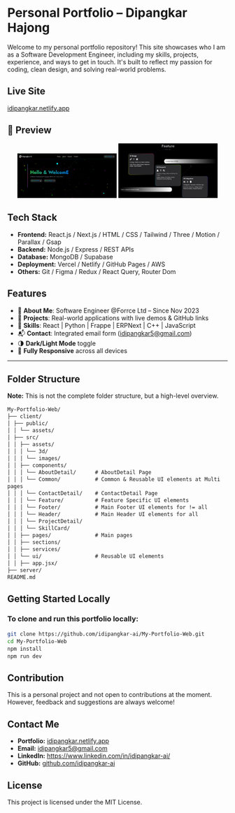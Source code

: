 # Personal Portfolio – Dipangkar Hajong

Welcome to my personal portfolio repository! This site showcases who I am as a Software Development Engineer, including my skills, projects, experience, and ways to get in touch. It's built to reflect my passion for coding, clean design, and solving real-world problems.

## Live Site

[idipangkar.netlify.app](https://idipangkar.netlify.app/)

## 📸 Preview

<p align="center">
  <img src="./client/public/assets/screenshots/Screenshot1.png" alt="Screenshot 1" width="45%" />
  <img src="./client/public/assets/screenshots/Screenshot2.png" alt="Screenshot 2" width="45%" />
</p>

## Tech Stack

- **Frontend:** React.js / Next.js / HTML / CSS / Tailwind / Three / Motion / Parallax / Gsap
- **Backend:** Node.js / Express / REST APIs
- **Database:** MongoDB / Supabase
- **Deployment:** Vercel / Netlify / GitHub Pages / AWS
- **Others:** Git / Figma / Redux / React Query, Router Dom

## Features

- 👤 **About Me**: Software Engineer @Forrce Ltd – Since Nov 2023
- 💼 **Projects**: Real-world applications with live demos & GitHub links
- 🧠 **Skills**: React | Python | Frappe | ERPNext | C++ | JavaScript
- 📬 **Contact**: Integrated email form (idipangkar5@gmail.com)
- 🌗 **Dark/Light Mode** toggle
- 📱 **Fully Responsive** across all devices

---

## Folder Structure

**Note:** This is not the complete folder structure, but a high-level overview.

```
My-Portfolio-Web/
├── client/
│ ├── public/
│ │ └── assets/
│ ├── src/
│ │ ├── assets/
│ │ │ └── 3d/
│ │ │ └── images/
│ │ ├── components/
│ │ │ └── AboutDetail/      # AboutDetail Page
│ │ │ └── Common/           # Common & Reusable UI elements at Multi pages
│ │ │ └── ContactDetail/    # ContactDetail Page
│ │ │ └── Feature/          # Feature Specific UI elements
│ │ │ └── Footer/           # Main Footer UI elements for != all
│ │ │ └── Header/           # Main Header UI elements for all
│ │ │ └── ProjectDetail/
│ │ │ └── SkillCard/
│ │ ├── pages/              # Main pages
│ │ ├── sections/
│ │ ├── services/
│ │ └── ui/                 # Reusable UI elements
│ │ ├── app.jsx/
├── server/
README.md
```

## Getting Started Locally

### To clone and run this portfolio locally:

```bash
git clone https://github.com/idipangkar-ai/My-Portfolio-Web.git
cd My-Portfolio-Web
npm install
npm run dev
```

## Contribution

This is a personal project and not open to contributions at the moment. However, feedback and suggestions are always welcome!

## Contact Me

- **Portfolio:** [idipangkar.netlify.app](https://idipangkar.netlify.app)
- **Email:** idipangkar5@gmail.com
- **LinkedIn:** https://www.linkedin.com/in/idipangkar-ai/
- **GitHub:** [github.com/idipangkar-ai](https://github.com/idipangkar-ai)

## License

This project is licensed under the MIT License.
